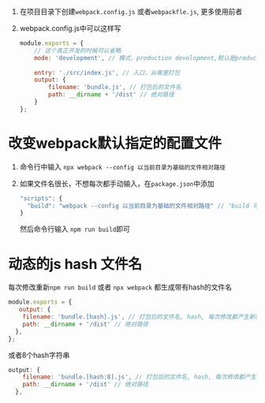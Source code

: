 1. 在项目目录下创建`webpack.config.js` 或者`webpackfle.js`, 更多使用前者

2. webpack.config.js中可以这样写

    ```js
    module.exports = {
        // 这个真正开发的时候可以省略
        mode: 'development', // 模式，production development,默认是production
        
        entry: './src/index.js', // 入口，从哪里打包
        output: {
            filename: 'bundle.js', // 打包后的文件名
            path: __dirname + '/dist' // 绝对路径
        }
    };
    ```


# 改变webpack默认指定的配置文件
 1. 命令行中输入 `npx webpack --config 以当前目录为基础的文件相对路径`
 2. 如果文件名很长，不想每次都手动输入，在`package.json`中添加
    
    ```js
    "scripts": {
      "build": "webpack --config 以当前目录为基础的文件相对路径" // "build 可以换名字
    }
    ```
    然后命令行输入 `npm run build`即可


# 动态的js hash 文件名
每次修改重新`npm run build` 或者 `npx webpack` 都生成带有hash的文件名
```js
module.exports = {
   output: {
    filename: 'bundle.[hash].js', // 打包后的文件名, hash, 每次修改都产生新的文件
    path: __dirname + '/dist' // 绝对路径
  },
};
```
或者8个hash字符串
```js
output: {
    filename: 'bundle.[hash:8].js', // 打包后的文件名, hash, 每次修改都产生新的文件
    path: __dirname + '/dist' // 绝对路径
  },
```
